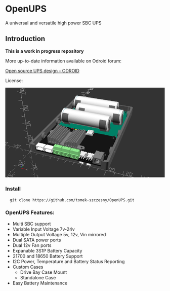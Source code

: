 # OpenUPS

A universal and versatile high power SBC UPS

## Introduction

**This is a work in progress repository**

More up-to-date information available on Odroid forum:

[Open source UPS design - ODROID](https://forum.odroid.com/viewtopic.php?f=55&t=46481)

License:

![Image](case/OpenUPS_PCB.png)

### Install
```
  git clone https://github.com/tomek-szczesny/OpenUPS.git

```

### OpenUPS Features:
-  Multi SBC support
-  Variable Input Voltage 7v-24v
-  Multiple Output Voltage 5v, 12v, Vin mirrored
-  Dual SATA power ports
-  Dual 12v Fan ports
-  Expanable 3S1P Battery Capacity
-  21700 and 18650 Battery Support
-  I2C Power, Temperature and Battery Status Reporting
-  Custom Cases
   - Drive Bay Case Mount
   - Standalone Case
-  Easy Battery Maintenance
